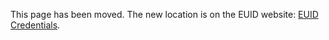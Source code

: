 This page has been moved. The new location is on the EUID website: [EUID Credentials](https://euid.eu/docs/getting-started/gs-credentials).
